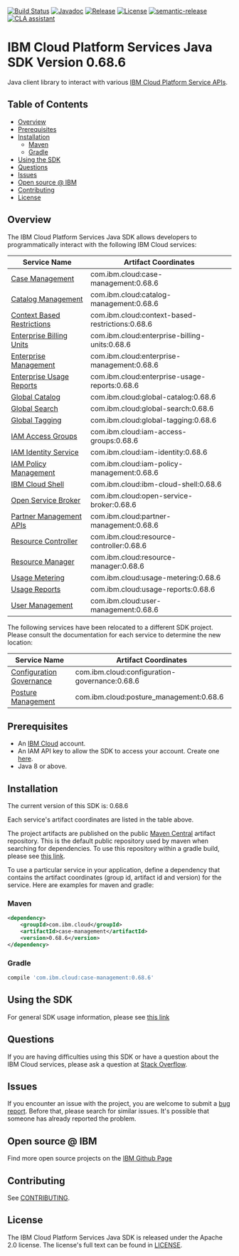 [![Build Status](https://github.com/IBM/platform-services-java-sdk/actions/workflows/build.yaml/badge.svg)](https://github.com/IBM/platform-services-java-sdk/actions/workflows/build.yaml)
[![Javadoc](https://img.shields.io/static/v1?label=javadoc&message=latest&color=blue)](https://ibm.github.io/platform-services-java-sdk/docs/latest)
[![Release](https://img.shields.io/github/v/release/IBM/platform-services-java-sdk)](https://github.com/IBM/platform-services-java-sdk/releases/latest)
[![License](https://img.shields.io/badge/License-Apache%202.0-blue.svg)](https://opensource.org/licenses/Apache-2.0)
[![semantic-release](https://img.shields.io/badge/%20%20%F0%9F%93%A6%F0%9F%9A%80-semantic--release-e10079.svg)](https://github.com/semantic-release/semantic-release)
[![CLA assistant](https://cla-assistant.io/readme/badge/IBM/platform-services-java-sdk)](https://cla-assistant.io/IBM/platform-services-java-sdk)



# IBM Cloud Platform Services Java SDK Version 0.68.6

Java client library to interact with various 
[IBM Cloud Platform Service APIs](https://cloud.ibm.com/docs?tab=api-docs&category=platform_services).

## Table of Contents

<!--
  The TOC below is generated using the `markdown-toc` node package.

      https://github.com/jonschlinkert/markdown-toc

  You should regenerate the TOC after making changes to this file.

      npx markdown-toc --maxdepth 4 -i README.md
  -->

<!-- toc -->

- [Overview](#overview)
- [Prerequisites](#prerequisites)
- [Installation](#installation)
  * [Maven](#maven)
  * [Gradle](#gradle)
- [Using the SDK](#using-the-sdk)
- [Questions](#questions)
- [Issues](#issues)
- [Open source @ IBM](#open-source--ibm)
- [Contributing](#contributing)
- [License](#license)

<!-- tocstop -->

## Overview

The IBM Cloud Platform Services Java SDK allows developers to programmatically interact with the following IBM Cloud services:

Service Name | Artifact Coordinates
--- | --- 
[Case Management](https://cloud.ibm.com/apidocs/case-management?code=java) | com.ibm.cloud:case-management:0.68.6
[Catalog Management](https://cloud.ibm.com/apidocs/resource-catalog/private-catalog?code=java) | com.ibm.cloud:catalog-management:0.68.6
[Context Based Restrictions](https://cloud.ibm.com/apidocs/context-based-restrictions?code=java) | com.ibm.cloud:context-based-restrictions:0.68.6
[Enterprise Billing Units](https://cloud.ibm.com/apidocs/enterprise-apis/billing-unit?code=java) | com.ibm.cloud:enterprise-billing-units:0.68.6
[Enterprise Management](https://cloud.ibm.com/apidocs/enterprise-apis/enterprise?code=java) | com.ibm.cloud:enterprise-management:0.68.6
[Enterprise Usage Reports](https://cloud.ibm.com/apidocs/enterprise-apis/resource-usage-reports?code=java) | com.ibm.cloud:enterprise-usage-reports:0.68.6
[Global Catalog](https://cloud.ibm.com/apidocs/resource-catalog/global-catalog?code=java) | com.ibm.cloud:global-catalog:0.68.6
[Global Search](https://cloud.ibm.com/apidocs/search?code=java) | com.ibm.cloud:global-search:0.68.6
[Global Tagging](https://cloud.ibm.com/apidocs/tagging?code=java) | com.ibm.cloud:global-tagging:0.68.6
[IAM Access Groups](https://cloud.ibm.com/apidocs/iam-access-groups?code=java) | com.ibm.cloud:iam-access-groups:0.68.6
[IAM Identity Service](https://cloud.ibm.com/apidocs/iam-identity-token-api?code=java) | com.ibm.cloud:iam-identity:0.68.6
[IAM Policy Management](https://cloud.ibm.com/apidocs/iam-policy-management?code=java) | com.ibm.cloud:iam-policy-management:0.68.6
[IBM Cloud Shell](https://cloud.ibm.com/apidocs/cloudshell?code=java) | com.ibm.cloud:ibm-cloud-shell:0.68.6
[Open Service Broker](https://cloud.ibm.com/apidocs/resource-controller/ibm-cloud-osb-api?code=java) | com.ibm.cloud:open-service-broker:0.68.6
[Partner Management APIs](https://cloud.ibm.com/apidocs/partner-apis/partner?code=go) | com.ibm.cloud:partner-management:0.68.6
[Resource Controller](https://cloud.ibm.com/apidocs/resource-controller/resource-controller?code=java) | com.ibm.cloud:resource-controller:0.68.6
[Resource Manager](https://cloud.ibm.com/apidocs/resource-controller/resource-manager?code=java) | com.ibm.cloud:resource-manager:0.68.6
[Usage Metering](https://cloud.ibm.com/apidocs/usage-metering?code=java) | com.ibm.cloud:usage-metering:0.68.6
[Usage Reports](https://cloud.ibm.com/apidocs/metering-reporting?code=java) | com.ibm.cloud:usage-reports:0.68.6
[User Management](https://cloud.ibm.com/apidocs/user-management?code=java) | com.ibm.cloud:user-management:0.68.6

The following services have been relocated to a different SDK project.
Please consult the documentation for each service to determine the new location:

Service Name | Artifact Coordinates
--- | --- 
[Configuration Governance](https://cloud.ibm.com/apidocs/security-compliance/config?code=java) | com.ibm.cloud:configuration-governance:0.68.6
[Posture Management](https://cloud.ibm.com/apidocs/security-compliance/posture?code=java) | com.ibm.cloud:posture_management:0.68.6

## Prerequisites

[ibm-cloud-onboarding]: https://cloud.ibm.com/registration

* An [IBM Cloud][ibm-cloud-onboarding] account.
* An IAM API key to allow the SDK to access your account. Create one [here](https://cloud.ibm.com/iam/apikeys).
* Java 8 or above.

## Installation
The current version of this SDK is: 0.68.6

Each service's artifact coordinates are listed in the table above.

The project artifacts are published on the public [Maven Central](https://repo1.maven.org/maven2/)
artifact repository.  This is the default public repository used by maven when searching for dependencies.
To use this repository within a gradle build, please see
[this link](https://docs.gradle.org/current/userguide/declaring_repositories.html).

To use a particular service in your application, define a dependency that contains the
artifact coordinates (group id, artifact id and version) for the service.
Here are examples for maven and gradle:

### Maven

```xml
<dependency>
    <groupId>com.ibm.cloud</groupId>
    <artifactId>case-management</artifactId>
    <version>0.68.6</version>
</dependency>
```

### Gradle
```gradle
compile 'com.ibm.cloud:case-management:0.68.6'
```

## Using the SDK
For general SDK usage information, please see [this link](https://github.com/IBM/ibm-cloud-sdk-common/blob/main/README.md)

## Questions

If you are having difficulties using this SDK or have a question about the IBM Cloud services,
please ask a question at
[Stack Overflow](http://stackoverflow.com/questions/ask?tags=ibm-cloud).

## Issues
If you encounter an issue with the project, you are welcome to submit a
[bug report](https://github.com/IBM/platform-services-java-sdk/issues).
Before that, please search for similar issues. It's possible that someone has already reported the problem.

## Open source @ IBM
Find more open source projects on the [IBM Github Page](http://ibm.github.io/)

## Contributing
See [CONTRIBUTING](CONTRIBUTING.md).

## License

The IBM Cloud Platform Services Java SDK is released under the Apache 2.0 license.
The license's full text can be found in
[LICENSE](LICENSE).
